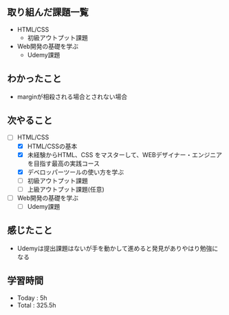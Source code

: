 ## 取り組んだ課題一覧
- HTML/CSS
    - 初級アウトプット課題
- Web開発の基礎を学ぶ
    - Udemy課題

## わかったこと
- marginが相殺される場合とされない場合 
## 次やること
- [ ] HTML/CSS
  - [x] HTML/CSSの基本
  - [x] 未経験からHTML、CSS をマスターして、WEBデザイナー・エンジニアを目指す最高の実践コース
  - [x] デベロッパーツールの使い方を学ぶ
  - [ ] 初級アウトプット課題
  - [ ] 上級アウトプット課題(任意)
 
- [ ] Web開発の基礎を学ぶ
    - [ ] Udemy課題
## 感じたこと
-  Udemyは提出課題はないが手を動かして進めると発見がありやはり勉強になる
## 学習時間
- Today : 5h
- Total : 325.5h